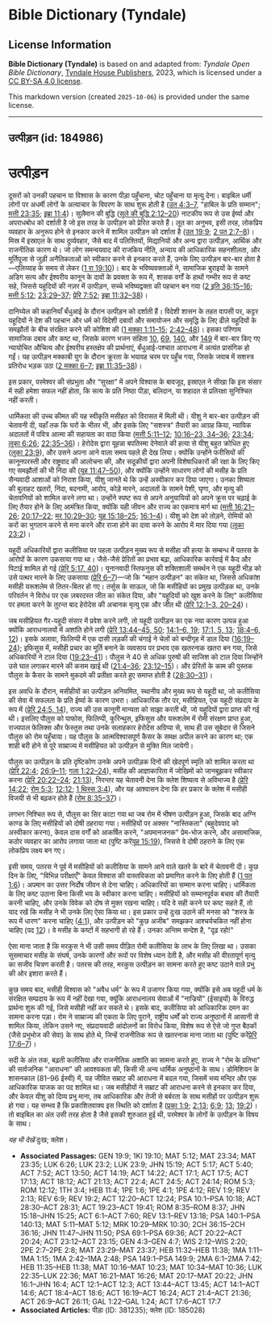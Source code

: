 # Bible Dictionary (Tyndale)

## License Information

**Bible Dictionary (Tyndale)** is based on and adapted from: _Tyndale Open Bible Dictionary_, [Tyndale House Publishers](https://tyndaleopenresources.com/), 2023, which is licensed under a [CC BY-SA 4.0 license](https://creativecommons.org/licenses/by-sa/4.0/legalcode.en).

This markdown version (created `2025-10-06`) is provided under the same license.



--------------------------------

## उत्पीड़न (id: 184986)

उत्पीड़न
========

दूसरों को उनकी पहचान या विश्वास के कारण पीड़ा पहुँचाना, चोट पहुँचाना या मृत्यु देना। बाइबिल धर्मी लोगों पर अधर्मी लोगों के अत्याचार के विवरण के साथ शुरू होती है ([उत 4:3–7](https://ref.ly/Gen4:3-Gen4:7), "हाबिल के प्रति सम्मान"; [मत्ती 23:35](https://ref.ly/Matt23:35); [इब्रा 11:4](https://ref.ly/Heb11:4))। सुलैमान की बुद्धि ([सुले की बुद्धि 2:12–20](https://ref.ly/Wis2:12-Wis2:20)) नाटकीय रूप से उस ईर्ष्या और अपराधबोध को दर्शाती है जो इस तरह के उत्पीड़न को प्रेरित करते हैं। लूत का अनुभव, इसी तरह, लोकप्रिय व्यवहार के अनुरूप होने से इनकार करने में शामिल उत्पीड़न को दर्शाता है ([उत 19:9](https://ref.ly/Gen19:9); [2 पत 2:7–8](https://ref.ly/2Pet2:7-2Pet2:8))। मिस्र में इस्राएल के साथ दुर्व्यवहार, जैसे बाद में पलिश्तियों, मिद्यानियों और अन्य द्वारा उत्पीड़न, आर्थिक और राजनीतिक कारण थे। जो लोग समन्वयवाद की राजकिय नीति, अन्याय की आधिकारिक सहनशीलता, और मूर्तिपूजा से जुड़ी अनैतिकताओं को स्वीकार करने से इनकार करते हैं, उनके लिए उत्पीड़न बार\-बार होता है—एलिय्याह के समय से लेकर ([1 रा 19:10](https://ref.ly/1Kgs19:10))। बाद के भविष्यवक्ताओं ने, सामाजिक बुराइयों के सामने अडिग सत्य और ईश्वरीय कानून के दावों के प्रवक्ता के रूप में, शासक वर्गों के हाथों गम्भीर रूप से कष्ट सहे, जिससे यहूदियों की नज़र में उत्पीड़न, सच्चे भविष्यद्वक्ता की पहचान बन गया ([2 इति 36:15–16](https://ref.ly/2Chr36:15-2Chr36:16); [मत्ती 5:12](https://ref.ly/Matt5:12); [23:29–37](https://ref.ly/Matt23:29-Matt23:37); [प्रेरि 7:52](https://ref.ly/Acts7:52); [इब्रा 11:32–38](https://ref.ly/Heb11:32-Heb11:38))।

दानिय्येल की कहानियाँ बँधुआई के दौरान उत्पीड़न को दर्शाती हैं। विदेशी शासन के तहत वापसी पर, कट्टर यहूदियों ने देश की पहचान और धर्म को विदेशी दबावों और समायोजन और समृद्धि के लिए ढीले यहूदियों के समझौतों के बीच संरक्षित करने की कोशिश की ([1 मक्का 1:11–15](https://ref.ly/1Macc1:11-1Macc1:15); [2:42–48](https://ref.ly/1Macc2:42-1Macc2:48))। इसका परिणाम सामाजिक दबाव और कष्ट था, जिसके कारण भजन संहिता [10](https://ref.ly/Ps10:1-Ps10:18), [69](https://ref.ly/Ps69:1-Ps69:36), [140](https://ref.ly/Ps140:1-Ps140:13), और [149](https://ref.ly/Ps149:1-Ps149:9) में बार\-बार किए गए न्यायोचित औचित्य और ईश्वरीय हस्तक्षेप की प्रार्थनाएं, बँधुआई\-पश्चात आराधना में अत्यंत प्रासंगिक हो गईं। यह उत्पीड़न मक्काबी युग के दौरान क्रूरता के भयावह चरम पर पहुँच गया, जिसके जवाब में सशस्त्र प्रतिरोध भड़क उठा ([2 मक्का 6–7](https://ref.ly/2Macc6:1-2Macc7:42); [इब्रा 11:35–38](https://ref.ly/Heb11:35-Heb11:38))।

इस प्रकार, परमेश्वर की संप्रभुता और “सुरक्षा” में अपने विश्वास के बावजूद, इस्राएल ने सीखा कि इस संसार में सही हमेशा सफल नहीं होता, कि सत्य के प्रति निष्ठा पीड़ा, बलिदान, या शहादत से प्रतिरक्षा सुनिश्चित नहीं करती।

धार्मिकता की उच्च कीमत की यह स्वीकृति मसीहत को विरासत में मिली थी। यीशु ने बार\-बार उत्पीड़न की चेतावनी दी, यहाँ तक कि घरों के भीतर भी, और इसके लिए "सशस्त्र" तैयारी का आग्रह किया, न्यायिक अदालतों में पवित्र आत्मा की सहायता का वादा किया ([मत्ती 5:11–12](https://ref.ly/Matt5:11-Matt5:12); [10:16–23, 34–36](https://ref.ly/Matt10:16-Matt10:23); [23:34](https://ref.ly/Matt23:34); [लूका 6:26](https://ref.ly/Luke6:26); [22:35–36](https://ref.ly/Luke22:35-Luke22:36))। हेरोदेस द्वारा यूहन्ना बपतिस्मा देनेवाले की हत्या से यीशु बहुत क्रोधित हुए ([लुका 23:9](https://ref.ly/Luke23:9)), और उसने अपना आने वाला समय पहले ही देख लिया। क्योंकि उन्होंने फरीसियों की कानूनपरस्ती और राष्ट्रवाद की आलोचना की, और सदूकीयों द्वारा अपनी विशेषाधिकारों की रक्षा के लिए किए गए समझौतों की भी निंदा की ([यूह 11:47–50](https://ref.ly/John11:47-John11:50)), और क्योंकि उन्होंने साधारण लोगों की मसीह के प्रति सैन्यवादी आशाओं को निराश किया, यीशु जानते थे कि उन्हें अस्वीकार कर दिया जाएगा। उनका शिष्यता की बुलाहट खतरों, निंदा, बदनामी, आरोप, कोड़े मारने, अदालतों के सामने पेशी, घृणा, और मृत्यु की चेतावनियों को शामिल करने लगा था। उन्होंने स्पष्ट रूप से अपने अनुयायियों को अपने क्रूस पर चढ़ाई के लिए तैयार होने के लिए आमंत्रित किया, क्योंकि यही जीवन और राज्य का एकमात्र मार्ग था ([मत्ती 16:21–26](https://ref.ly/Matt16:21-Matt16:26); [20:17–22](https://ref.ly/Matt20:17-Matt20:22); [मर 10:29–30](https://ref.ly/Mark10:29-Mark10:30); [यूह 15:18–25](https://ref.ly/John15:18-John15:25); [16:1–4](https://ref.ly/John16:1-John16:4))। यीशु को देश को तोड़ने, रोमियों को करों का भुगतान करने से मना करने और राजा होने का दावा करने के आरोप में मार दिया गया ([लूका 23:2](https://ref.ly/Luke23:2))।

यहूदी अधिकारियों द्वारा कलीसिया पर पहला उत्पीड़न मुख्य रूप से मसीहा की हत्या के सम्बन्ध में पतरस के आरोपों के कारण उकसाया गया था। जैसे\-जैसे प्रेरितों का प्रभाव बढ़ा, आधिकारिक कार्रवाई में कैद और पिटाई शामिल हो गई ([प्रेरि 5:17, 40](https://ref.ly/Acts5:17,Acts5:40))। यूनानवादी स्तिफनुस की शक्तिशाली समर्थन ने एक यहूदी भीड़ को उसे पत्थर मारने के लिए उकसाया ([प्रेरि 6–7](https://ref.ly/Acts6:1-Acts7:60))—जो कि "महान उत्पीड़न" का संकेत था, जिससे अधिकांश मसीही यरूशलेम से तितर\-बितर हो गए। तर्सुस के साऊल, जो कि मसीहियों का प्रमुख उत्पीड़क था, उनके परिवर्तन ने विरोध पर एक ज़बरदस्त जीत का संकेत दिया, और "यहूदियों को खुश करने के लिए" कलीसिया पर हमला करने के तुरन्त बाद हेरोदेस की अचानक मृत्यु एक और जीत थी ([प्रेरि 12:1–3, 20–24](https://ref.ly/Acts12:1-Acts12:3,Acts12:20-Acts12:24))।

जब मसीहियत गैर\-यहूदी संसार में प्रवेश करने लगी, तो यहूदी उत्पीड़न का एक नया कारण उत्पन्न हुआ क्योंकि आराधनालयों में अशांति होने लगी ([प्रेरि 13:44–45, 50](https://ref.ly/Acts13:44-Acts13:45,Acts13:50); [14:1–6, 19](https://ref.ly/Acts14:1-Acts14:6,Acts14:19); [17:1, 5, 13](https://ref.ly/Acts17:1,Acts17:5,Acts17:13); [18:4–6, 12](https://ref.ly/Acts18:4-Acts18:6,Acts18:12))। इसके अलावा, फिलिप्पी में एक दासी लड़की की चंगाई ने चेलों को बन्दीगृह में डाल दिया ([16:19–24](https://ref.ly/Acts16:19-Acts16:24)); इफिसुस में, मसीही प्रचार का मूर्ति बनाने के व्यवसाय पर प्रभाव एक खतरनाक खतरा बन गया, जिसे अधिकारियों ने टाल दिया ([19:23–41](https://ref.ly/Acts19:23-Acts19:41))। पौलुस ने 40 से अधिक पुरुषों की साजिश को टाल दिया जिन्होंने उसे घात लगाकर मारने की कसम खाई थी ([21:4–36](https://ref.ly/Acts21:4-Acts21:36); [23:12–15](https://ref.ly/Acts23:12-Acts23:15))। और प्रेरितों के काम की पुस्तक पौलुस के कैसर के सामने मुकदमे की प्रतीक्षा करते हुए समाप्त होती है ([28:30–31](https://ref.ly/Acts28:30-Acts28:31))।

इस अवधि के दौरान, मसीहीयों का उत्पीड़न अनियमित, स्थानीय और मुख्य रूप से यहूदी था, जो कलीसिया की सेवा में सफलता के प्रति ईर्ष्या के कारण उभरा। आधिकारिक तौर पर, मसीहियत, एक यहूदी संप्रदाय के रूप में ([प्रेरि 24:5, 14](https://ref.ly/Acts24:5,Acts24:14)), राज्य की उस कानूनी मान्यता को साझा करती थी, जो यहूदियों द्वारा प्राप्त की गई थी। इसलिए पौलुस को पाफोस, फिलिप्पी, कुरिन्थुस, इफिसुस और यरूशलेम में रोमी संरक्षण प्राप्त हुआ, राज्यपाल फेलिक्स और फेस्तुस तथा उनके सलाहकार हेरोदेस अग्रिप्पा से, साथ ही उस सूबेदार से जिसने पौलुस को रोम पहुँचाया। यह पौलुस के आत्मविश्वासपूर्ण कैसर के समक्ष अपील करने का कारण था; एक शाही बरी होने से पूरे साम्राज्य में मसीहियत को उत्पीड़न से मुक्ति मिल जायेगी।

पौलुस का उत्पीड़न के प्रति दृष्टिकोण उनके अपने उत्पीड़क दिनों की खेदपूर्ण स्मृति को शामिल करता था ([प्रेरि 22:4](https://ref.ly/Acts22:4); [26:9–11](https://ref.ly/Acts26:9-Acts26:11); [गला 1:22–24](https://ref.ly/Gal1:22-Gal1:24)), मसीह की आज्ञाकारिता में जोखिमों को जानबूझकर स्वीकार करना ([प्रेरि 20:22–24](https://ref.ly/Acts20:22-Acts20:24); [21:13](https://ref.ly/Acts21:13)), निरन्तर यह चेतावनी देना कि क्लेश शिष्यत्व से अविभाज्य है ([प्रेरि 14:22](https://ref.ly/Acts14:22); [रोम 5:3](https://ref.ly/Rom5:3); [12:12](https://ref.ly/Rom12:12); [1 थिस्स 3:4](https://ref.ly/1Thess3:4)), और यह आश्वासन देना कि हर प्रकार के क्लेश में मसीही विजयी से भी बढ़कर होते हैं ([रोम 8:35–37](https://ref.ly/Rom8:35-Rom8:37))।

लगभग निश्चित रूप से, पौलुस का सिर काटा गया था जब रोम में भीषण उत्पीड़न हुआ, जिसके बाद अग्नि काण्ड के लिए मसीहियों को दोषी ठहराया गया। मसीहियों पर अक्सर "नास्तिकता" (बहुदेववाद को अस्वीकार करना), केवल दास वर्गों को आकर्षित करने, "अपमानजनक" प्रेम\-भोज करने, और असामाजिक, कठोर व्यवहार का आरोप लगाया जाता था (पुष्टि करें[यूह 15:19](https://ref.ly/John15:19)), जिससे वे दोषी ठहराने के लिए एक लोकप्रिय लक्ष्य बन गए।

इसी समय, पतरस ने पूर्व में मसीहियों को कलीसिया के सामने आने वाले खतरे के बारे में चेतावनी दी। कुछ दिन के लिए, "विभिन्न परीक्षाएँ" केवल विश्वास की वास्तविकता को प्रमाणित करने के लिए होती हैं ([1 पत 1:6](https://ref.ly/1Pet1:6))। अपमान का उत्तर निर्दोष जीवन से देना चाहिए। अधिकारियों का सम्मान करना चाहिए। धार्मिकता के लिए कष्ट उठाना बिना किसी भय के स्वीकार करना चाहिए। मसीहियों को सम्मानपूर्वक बचाव की तैयारी करनी चाहिए, और उनके विवेक को दोष से मुक्त रखना चाहिए। यदि वे सही करने पर कष्ट सहते हैं, तो याद रखें कि मसीह ने भी उनके लिए ऐसा किया था। इस प्रकार उन्हें दुःख उठाने की मनसा को "शस्त्र के रूप में धारण" करना चाहिए ([4:1](https://ref.ly/1Pet4:1)), और उत्पीड़न को "कुछ अजीब" समझकर आश्चर्यचकित नहीं होना चाहिए (पद [12](https://ref.ly/1Pet4:12))। वे मसीह के कष्टों में सहभागी हो रहे हैं। उनका अन्तिम सन्देश है, "दृढ़ रहो!"

ऐसा माना जाता है कि मरकुस ने भी उसी समय पीड़ित रोमी कलीसिया के लाभ के लिए लिखा था। उसका सुसमाचार मसीह के संघर्ष, उनके कारणों और रूपों पर विशेष ध्यान देती है, और मसीह की वीरतापूर्ण मृत्यु का सजीव चित्रण करती है। पतरस की तरह, मरकुस उत्पीड़न का सामना करते हुए कष्ट उठाने वाले प्रभु की ओर इशारा करते हैं।

कुछ समय बाद, मसीही विश्वास को "अवैध धर्म" के रूप में उजागर किया गया, क्योंकि इसे अब यहूदी धर्म के संरक्षित सम्प्रदाय के रूप में नहीं देखा गया, क्यूंकि आराधनालय सेवाओं में "नाज्रियों" (ईसाइयों) के विरुद्ध प्रार्थना शुरू की गई, जिसे मसीही नहीं कर सकते थे। इसके बाद, कलीसिया को आधिकारिक दमन का सामना करना पड़ा। रोम ने साम्राज्य की एकता के लिए पुराने, राष्ट्रीय धर्मों को राज्य अनुष्ठानों में आसानी से शामिल किया, लेकिन उसने नए, संप्रदायवादी आंदोलनों का विरोध किया, विशेष रूप से ऐसे जो गुप्त बैठकों (जैसे प्रभुभोज की सेवा) के साथ होते थे, जिन्हें राजनीतिक रूप से खतरनाक माना जाता था (पुष्टि करें[प्रेरि 17:6–7](https://ref.ly/Acts17:6-Acts17:7))।

सदी के अंत तक, बढ़ती कलीसिया और राजनीतिक अशांति का सामना करते हुए, राज्य ने "रोम के प्रतिभा" की सार्वजनिक "आराधना" की आवश्यकता की, किसी भी अन्य धार्मिक अनुष्ठानों के साथ। डोमिशियन के शासनकाल (81–96 ईस्वी) में, यह जीवित सम्राट की आराधना में बदल गया, जिसमें भव्य मन्दिर और एक आधिकारिक याजक का पद शामिल था। जब मसीहीयों ने सम्राट की आराधना करने से इनकार कर दिया, और केवल यीशु को दिव्य प्रभु माना, तब आधिकारिक और तेजी से बर्बरता के साथ मसीहों पर उत्पीड़न शुरू हो गया। यह सम्भव है कि प्रकाशितवाक्य इस स्थिति को दर्शाता है ([प्रका 1:9](https://ref.ly/Rev1:9); [2:13](https://ref.ly/Rev2:13); [6:9](https://ref.ly/Rev6:9); [13](https://ref.ly/Rev13:1-Rev13:18); [19:2](https://ref.ly/Rev19:2))। तो बाइबिल का अंत उसी तरह होता है जैसे इसकी शुरुआत हुई थी, परमेश्वर के लोगों के उत्पीड़न के विषय के साथ।

*यह भी देखें* दुःख; क्लेश।

* **Associated Passages:** GEN 19:9; 1KI 19:10; MAT 5:12; MAT 23:34; MAT 23:35; LUK 6:26; LUK 23:2; LUK 23:9; JHN 15:19; ACT 5:17; ACT 5:40; ACT 7:52; ACT 13:50; ACT 14:19; ACT 14:22; ACT 17:1; ACT 17:5; ACT 17:13; ACT 18:12; ACT 21:13; ACT 22:4; ACT 24:5; ACT 24:14; ROM 5:3; ROM 12:12; 1TH 3:4; HEB 11:4; 1PE 1:6; 1PE 4:1; 1PE 4:12; REV 1:9; REV 2:13; REV 6:9; REV 19:2; ACT 12:20–ACT 12:24; PSA 10:1–PSA 10:18; ACT 28:30–ACT 28:31; ACT 19:23–ACT 19:41; ROM 8:35–ROM 8:37; JHN 15:18–JHN 15:25; ACT 6:1–ACT 7:60; REV 13:1–REV 13:18; PSA 140:1–PSA 140:13; MAT 5:11–MAT 5:12; MRK 10:29–MRK 10:30; 2CH 36:15–2CH 36:16; JHN 11:47–JHN 11:50; PSA 69:1–PSA 69:36; ACT 20:22–ACT 20:24; ACT 23:12–ACT 23:15; GEN 4:3–GEN 4:7; WIS 2:12–WIS 2:20; 2PE 2:7–2PE 2:8; MAT 23:29–MAT 23:37; HEB 11:32–HEB 11:38; 1MA 1:11–1MA 1:15; 1MA 2:42–1MA 2:48; PSA 149:1–PSA 149:9; 2MA 6:1–2MA 7:42; HEB 11:35–HEB 11:38; MAT 10:16–MAT 10:23; MAT 10:34–MAT 10:36; LUK 22:35–LUK 22:36; MAT 16:21–MAT 16:26; MAT 20:17–MAT 20:22; JHN 16:1–JHN 16:4; ACT 12:1–ACT 12:3; ACT 13:44–ACT 13:45; ACT 14:1–ACT 14:6; ACT 18:4–ACT 18:6; ACT 16:19–ACT 16:24; ACT 21:4–ACT 21:36; ACT 26:9–ACT 26:11; GAL 1:22–GAL 1:24; ACT 17:6–ACT 17:7
* **Associated Articles:** पीड़ा (ID: 381235); क्लेश (ID: 185028)


